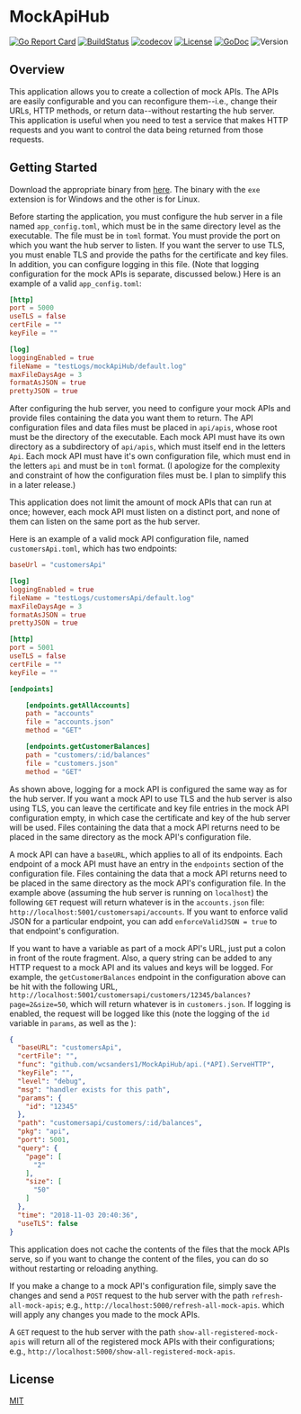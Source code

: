 # MockApiHub

[![Go Report Card](https://goreportcard.com/badge/github.com/wcsanders1/MockApiHub)](https://goreportcard.com/report/github.com/wcsanders1/MockApiHub)
[![BuildStatus](https://travis-ci.org/wcsanders1/MockApiHub.svg?branch=master)](https://travis-ci.org/wcsanders1/MockApiHub)
[![codecov](https://codecov.io/gh/wcsanders1/MockApiHub/branch/master/graph/badge.svg)](https://codecov.io/gh/wcsanders1/MockApiHub)
[![License](https://img.shields.io/badge/license-mit-blue.svg)](https:/githubusercontent.com/wcsanders1/MOckApiHub/master/LICENSE)
[![GoDoc](https://img.shields.io/badge/go-documentation-darkblue.svg)](https://godoc.org/github.com/wcsanders1/MockApiHub)
![Version](https://img.shields.io/badge/version-0.1.0-darkred.svg)

## Overview

This application allows you to create a collection of mock APIs. The APIs are easily configurable and you can reconfigure them--i.e., change their URLs, HTTP methods, or return data--without restarting the hub server. This application is useful when you need to test a service that makes HTTP requests and you want to control the data being returned from those requests.

## Getting Started

Download the appropriate binary from [here](https://github.com/wcsanders1/MockApiHub/releases). The binary with the `exe` extension is for Windows and the other is for Linux.

Before starting the application, you must configure the hub server in a file named `app_config.toml`, which must be in the same directory level as the executable. The file must be in `toml` format. You must provide the port on which you want the hub server to listen. If you want the server to use TLS, you must enable TLS and provide the paths for the certificate and key files. In addition, you can configure logging in this file. (Note that logging configuration for the mock APIs is separate, discussed below.) Here is an example of a valid `app_config.toml`:

```toml
[http]
port = 5000
useTLS = false
certFile = ""
keyFile = ""

[log]
loggingEnabled = true
fileName = "testLogs/mockApiHub/default.log"
maxFileDaysAge = 3
formatAsJSON = true
prettyJSON = true
```

After configuring the hub server, you need to configure your mock APIs and provide files containing the data you want them to return. The API configuration files and data files must be placed in `api/apis`, whose root must be the directory of the executable. Each mock API must have its own directory as a subdirectory of `api/apis`, which must itself end in the letters `Api`. Each mock API must have it's own configuration file, which must end in the letters `api` and must be in `toml` format. (I apologize for the complexity and constraint of how the configuration files must be. I plan to simplify this in a later release.)

This application does not limit the amount of mock APIs that can run at once; however, each mock API must listen on a distinct port, and none of them can listen on the same port as the hub server.

Here is an example of a valid mock API configuration file, named `customersApi.toml`, which has two endpoints:

```toml
baseUrl = "customersApi"

[log]
loggingEnabled = true
fileName = "testLogs/customersApi/default.log"
maxFileDaysAge = 3
formatAsJSON = true
prettyJSON = true

[http]
port = 5001
useTLS = false
certFile = ""
keyFile = ""

[endpoints]

    [endpoints.getAllAccounts]
    path = "accounts"
    file = "accounts.json"
    method = "GET"

    [endpoints.getCustomerBalances]
    path = "customers/:id/balances"
    file = "customers.json"
    method = "GET"
```

As shown above, logging for a mock API is configured the same way as for the hub server. If you want a mock API to use TLS and the hub server is also using TLS, you can leave the certificate and key file entries in the mock API configuration empty, in which case the certificate and key of the hub server will be used. Files containing the data that a mock API returns need to be placed in the same directory as the mock API's configuration file.

A mock API can have a `baseURL`, which applies to all of its endpoints. Each endpoint of a mock API must have an entry in the `endpoints` section of the configuration file. Files containing the data that a mock API returns need to be placed in the same directory as the mock API's configuration file. In the example above (assuming the hub server is running on `localhost`) the following `GET` request will return whatever is in the `accounts.json` file: `http://localhost:5001/customersapi/accounts`. If you want to enforce valid JSON for a particular endpoint, you can add `enforceValidJSON = true` to that endpoint's configuration.

If you want to have a variable as part of a mock API's URL, just put a colon in front of the route fragment. Also, a query string can be added to any HTTP request to a mock API and its values and keys will be logged. For example, the `getCustomerBalances` endpoint in the configuration above can be hit with the following URL, `http://localhost:5001/customersapi/customers/12345/balances?page=2&size=50`, which will return whatever is in `customers.json`. If logging is enabled, the request will be logged like this (note the logging of the `id` variable in `params`, as well as the ):

```json
{
  "baseURL": "customersApi",
  "certFile": "",
  "func": "github.com/wcsanders1/MockApiHub/api.(*API).ServeHTTP",
  "keyFile": "",
  "level": "debug",
  "msg": "handler exists for this path",
  "params": {
    "id": "12345"
  },
  "path": "customersapi/customers/:id/balances",
  "pkg": "api",
  "port": 5001,
  "query": {
    "page": [
      "2"
    ],
    "size": [
      "50"
    ]
  },
  "time": "2018-11-03 20:40:36",
  "useTLS": false
}
```

This application does not cache the contents of the files that the mock APIs serve, so if you want to change the content of the files, you can do so without restarting or reloading anything.

If you make a change to a mock API's configuration file, simply save the changes and send a `POST` request to the hub server with the path `refresh-all-mock-apis`; e.g., `http://localhost:5000/refresh-all-mock-apis`. which will apply any changes you made to the mock APIs.

A `GET` request to the hub server with the path `show-all-registered-mock-apis` will return all of the registered mock APIs with their configurations; e.g., `http://localhost:5000/show-all-registered-mock-apis`.

## License

[MIT](https://github.com/wcsanders1/MOckApiHub/master/LICENSE)